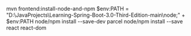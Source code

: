 mvn frontend:install-node-and-npm
$env:PATH = "D:\JavaProjects\Learning-Spring-Boot-3.0-Third-Edition-main\node;" + $env:PATH
node/npm install --save-dev parcel
node/npm install --save react react-dom